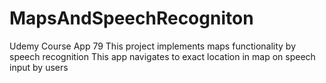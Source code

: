 # MapsAndSpeechRecogniton
Udemy Course App 79  This project implements maps functionality by speech recognition
This app navigates to exact location in map on speech input by users
